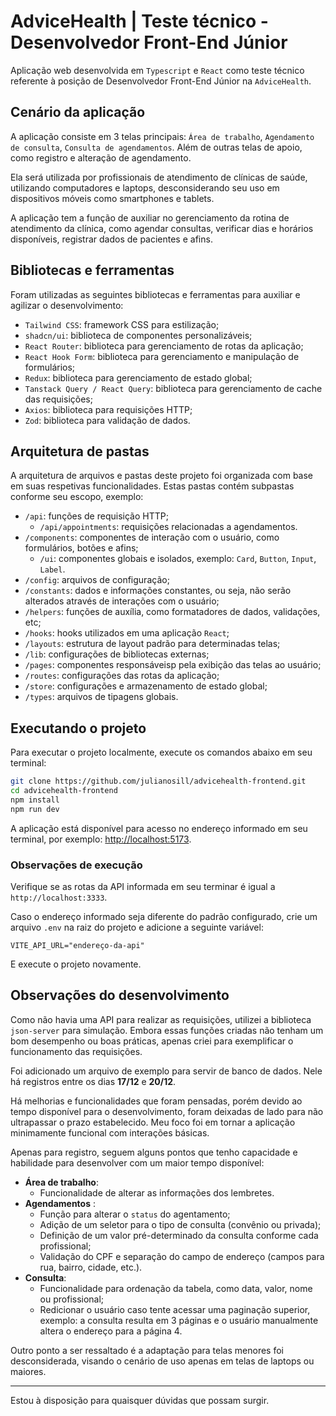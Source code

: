 # AdviceHealth | Teste técnico - Desenvolvedor Front-End Júnior

Aplicação web desenvolvida em `Typescript` e `React` como teste técnico referente à posição de Desenvolvedor Front-End Júnior na `AdviceHealth`.

## Cenário da aplicação

A aplicação consiste em 3 telas principais: `Área de trabalho`, `Agendamento de consulta`, `Consulta de agendamentos`. Além de outras telas de apoio, como registro e alteração de agendamento.

Ela será utilizada por profissionais de atendimento de clínicas de saúde, utilizando computadores e laptops, desconsiderando seu uso em dispositivos móveis como smartphones e tablets.

A aplicação tem a função de auxiliar no gerenciamento da rotina de atendimento da clínica, como agendar consultas, verificar dias e horários disponíveis, registrar dados de pacientes e afins.

## Bibliotecas e ferramentas

Foram utilizadas as seguintes bibliotecas e ferramentas para auxiliar e agilizar o desenvolvimento:
- `Tailwind CSS`: framework CSS para estilização;
- `shadcn/ui`: biblioteca de componentes personalizáveis;
- `React Router`: biblioteca para gerenciamento de rotas da aplicação;
- `React Hook Form`: biblioteca para gerenciamento e manipulação de formulários;
- `Redux`: biblioteca para gerenciamento de estado global;
- `Tanstack Query / React Query`: biblioteca para gerenciamento de cache das requisições; 
- `Axios`: biblioteca para requisições HTTP; 
- `Zod`: biblioteca para validação de dados.

## Arquitetura de pastas

A arquitetura de arquivos e pastas deste projeto foi organizada com base em suas respetivas funcionalidades. Estas pastas contém subpastas conforme seu escopo, exemplo:
- `/api`: funções de requisição HTTP;
  - `/api/appointments`: requisições relacionadas a agendamentos.
- `/components`: componentes de interação com o usuário, como formulários, botões e afins;
  - `/ui`: componentes globais e isolados, exemplo: `Card`, `Button`, `Input`, `Label`.
- `/config`: arquivos de configuração;
- `/constants`: dados e informações constantes, ou seja, não serão alterados através de interações com o usuário;
- `/helpers`: funções de auxília, como formatadores de dados, validações, etc;
- `/hooks`: hooks utilizados em uma aplicação `React`;
- `/layouts`: estrutura de layout padrão para determinadas telas;
- `/lib`: configurações de bibliotecas externas;
- `/pages`: componentes responsáveisp pela exibição das telas ao usuário;
- `/routes`: configurações das rotas da aplicação;
- `/store`: configurações e armazenamento de estado global;
- `/types`: arquivos de tipagens globais.

## Executando o projeto

Para executar o projeto localmente, execute os comandos abaixo em seu terminal:

```bash
git clone https://github.com/julianosill/advicehealth-frontend.git
cd advicehealth-frontend
npm install
npm run dev
```

A aplicação está disponível para acesso no endereço informado em seu terminal, por exemplo: [http://localhost:5173](http://localhost:5173).

### Observações de execução

Verifique se as rotas da API informada em seu terminar é igual a `http://localhost:3333`.

Caso o endereço informado seja diferente do padrão configurado, crie um arquivo `.env` na raiz do projeto e adicione a seguinte variável:

```
VITE_API_URL="endereço-da-api"
```
E execute o projeto novamente.

## Observações do desenvolvimento

Como não havia uma API para realizar as requisições, utilizei a biblioteca `json-server` para simulação. Embora essas funções criadas não tenham um bom desempenho ou boas práticas, apenas criei para exemplificar o funcionamento das requisições.

Foi adicionado um arquivo de exemplo para servir de banco de dados. Nele há registros entre os dias **17/12** e **20/12**.

Há melhorias e funcionalidades que foram pensadas, porém devido ao tempo disponível para o desenvolvimento, foram deixadas de lado para não ultrapassar o prazo estabelecido. Meu foco foi em tornar a aplicação minimamente funcional com interações básicas.

Apenas para registro, seguem alguns pontos que tenho capacidade e habilidade para desenvolver com um maior tempo disponível:

- **Área de trabalho**:
  - Funcionalidade de alterar as informações dos lembretes.
- **Agendamentos** :
  - Função para alterar o `status` do agentamento;
  - Adição de um seletor para o tipo de consulta (convênio ou privada);
  - Definição de um valor pré-determinado da consulta conforme cada profissional;
  - Validação do CPF e separação do campo de endereço (campos para rua, bairro, cidade, etc.).
- **Consulta**:
  - Funcionalidade para ordenação da tabela, como data, valor, nome ou profissional;
  - Redicionar o usuário caso tente acessar uma paginação superior, exemplo: a consulta resulta em 3 páginas e o usuário manualmente altera o endereço para a página 4.

Outro ponto a ser ressaltado é a adaptação para telas menores foi desconsiderada, visando o cenário de uso apenas em telas de laptops ou maiores.

---

Estou à disposição para quaisquer dúvidas que possam surgir.